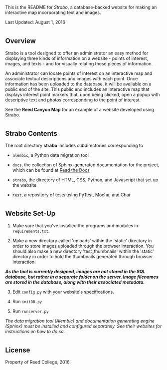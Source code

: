 
This is the README for *Strabo*, a database-backed website for
making an interactive map incorporating text and images. 

Last Updated: August 1, 2016

#

Overview
--------
Strabo is a tool designed to offer an administrator an easy method 
for displaying three kinds of information on a website - points of interest, images, and texts - and for visually relating these pieces of information. 

An administrator can locate points of interest on an interactive map and associate textual descriptions and images with each point. 
Once information has been uploaded to the database, it will
be available on a public end of the site. This public end
includes an interactive map that displays interest point markers that, upon being clicked, open a popup with descriptive text and  photos corresponding to the point of interest. 

See the **Reed Canyon Map** for an example of a website developed using Strabo.

#

Strabo Contents
---------------
The root directory **strabo** includes subdirectories corresponding to

- ``alembic``, a Python data migration tool 

- ``docs``, the collection of Sphinx-generated documentation for the project, which can be found at [Read the Docs](http://strabo.readthedocs.io/en/latest/)

- ``strabo``, the directory of HTML, CSS, Python, and Javascript that set up the website

- ``test``, a repository of tests using PyTest, Mocha, and Chai

#

Website Set-Up
--------------

1. Make sure that you've installed the programs and modules in ``requirements.txt``.

2. Make a new directory called 'uploads' within the 'static' directory in order to store images uploaded through the browser interaction. You should also make a new directory 'test_thumbnails' within the 'static' directory in order to hold the thumbnails generated through browser interaction.

***As the tool is currently designed, images are not stored in 
the SQL database, but rather in a separate folder on the server. 
Image filenames are stored in the database, along with their 
associated metadata.***

3. Edit ``config.py`` with your website's specifications.

4. Run ``initDB.py``

5. Run ``runserver.py``



*The data migration tool (Alembic) and documentation generating engine (Sphinx) must be installed and configured separately. See their websites for instructions on how to do so.*

#

License
-------
Property of Reed College, 2016.
